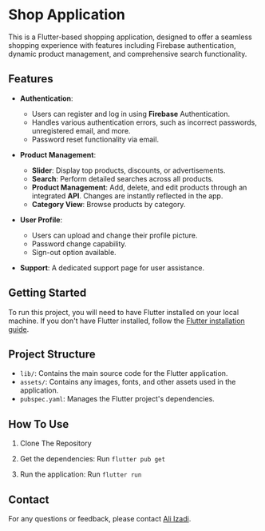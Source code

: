 # Shop Application

This is a Flutter-based shopping application, designed to offer a seamless shopping experience with features including Firebase authentication, dynamic product management, and comprehensive search functionality.

## Features

- **Authentication**: 
  - Users can register and log in using **Firebase** Authentication.
  - Handles various authentication errors, such as incorrect passwords, unregistered email, and more.
  - Password reset functionality via email.

- **Product Management**:
  - **Slider**: Display top products, discounts, or advertisements.
  - **Search**: Perform detailed searches across all products.
  - **Product Management**: Add, delete, and edit products through an integrated **API**. Changes are instantly reflected in the app.
  - **Category View**: Browse products by category.

- **User Profile**:
  - Users can upload and change their profile picture.
  - Password change capability.
  - Sign-out option available.

- **Support**: A dedicated support page for user assistance.

## Getting Started

To run this project, you will need to have Flutter installed on your local machine. If you don't have Flutter installed, follow the [Flutter installation guide](https://flutter.dev/docs/get-started/install).

## Project Structure

- `lib/`: Contains the main source code for the Flutter application.
- `assets/`: Contains any images, fonts, and other assets used in the application.
- `pubspec.yaml`: Manages the Flutter project's dependencies.

## How To Use

1. Clone The Repository

2. Get the dependencies: Run `flutter pub get`

3. Run the application: Run `flutter run`

## Contact

For any questions or feedback, please contact [Ali Izadi](mailto:ali.izadi.ce@gmail.com).
